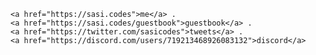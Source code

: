 <p align="center">
  <samp>
    
    <a href="https://sasi.codes">me</a> .
    <a href="https://sasi.codes/guestbook">guestbook</a> .
    <a href="https://twitter.com/sasicodes">tweets</a> .
    <a href="https://discord.com/users/719213468926083132">discord</a>
  </samp>
</p>
